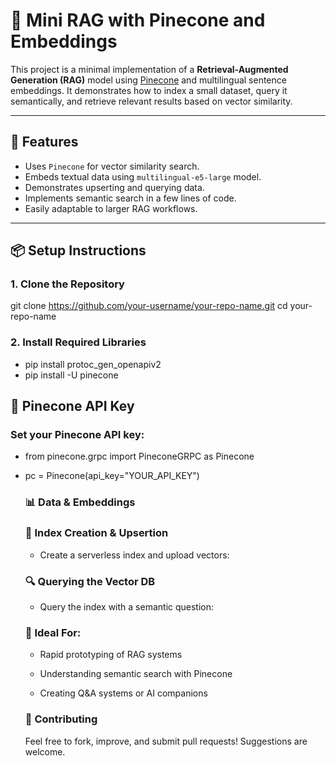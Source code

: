# 🧠 Mini RAG with Pinecone and Embeddings

This project is a minimal implementation of a **Retrieval-Augmented Generation (RAG)** model using [Pinecone](https://www.pinecone.io/) and multilingual sentence embeddings. It demonstrates how to index a small dataset, query it semantically, and retrieve relevant results based on vector similarity.

---

## 🚀 Features

- Uses `Pinecone` for vector similarity search.
- Embeds textual data using `multilingual-e5-large` model.
- Demonstrates upserting and querying data.
- Implements semantic search in a few lines of code.
- Easily adaptable to larger RAG workflows.

---

## 📦 Setup Instructions

### 1. Clone the Repository

git clone https://github.com/your-username/your-repo-name.git
cd your-repo-name

### 2. Install Required Libraries

- pip install protoc_gen_openapiv2
- pip install -U pinecone

## 🔐 Pinecone API Key
### Set your Pinecone API key:

- from pinecone.grpc import PineconeGRPC as Pinecone
- pc = Pinecone(api_key="YOUR_API_KEY")

  ### 📊 Data & Embeddings
  ### 🧬 Index Creation & Upsertion
  - Create a serverless index and upload vectors:

  ### 🔍 Querying the Vector DB
  - Query the index with a semantic question:
 
  ### 🧠 Ideal For:
  - Rapid prototyping of RAG systems

  - Understanding semantic search with Pinecone

  - Creating Q&A systems or AI companions

  ### 🤝 Contributing
  Feel free to fork, improve, and submit pull requests! Suggestions are welcome.
